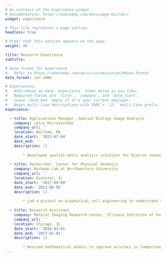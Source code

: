 ```yaml
---
# An instance of the Experience widget.
# Documentation: https://wowchemy.com/docs/page-builder/
widget: experience

# This file represents a page section.
headless: true

# Order that this section appears on the page.
weight: 40

title: Research Experience
subtitle:

# Date format for experience
#   Refer to https://wowchemy.com/docs/customization/#date-format
date_format: Jan 2006

# Experiences.
#   Add/remove as many `experience` items below as you like.
#   Required fields are `title`, `company`, and `date_start`.
#   Leave `date_end` empty if it's your current employer.
#   Begin multi-line descriptions with YAML's `|2-` multi-line prefix.
experience:

  - title: Applications Manager, Spatial Biology Image Analysis
    company: Leica Microsystems
    company_url: ''
    location: Waltham, MA
    date_start: '2023-07-04'
    date_end: ''
    description: |2-
                
        * Developed spatial-omics analysis solutions for diverse research domains, including immuno-oncology and neurodegeneration, using a combination of multiplexed whole tissue imaging and AI-guided image analysis.
    
  - title: Researcher, Center for Physical Genomics
    company: Backman Lab at Northwestern University
    company_url: ''
    location: Evanston, IL
    date_start: '2017-09-09'
    date_end: '2023-06-05'
    description: |2-
                
        * Led a project on biophysical cell engineering to understand the role of 3D genome conformation in stem cell differentiation, reprogramming, and transdifferentiation. 
        
  - title: Research Assistant
    company: Medical Imaging Research Center, Illinois Institute of Technnology
    company_url: ''
    location: Chicago, IL
    date_start: '2016-01-01'
    date_end: '2017-01-01'
    description: |2-
                
        * Devised mathematical models to improve accuracy in lumpectomy margin assessment protocols in breast cancer.
---
```

